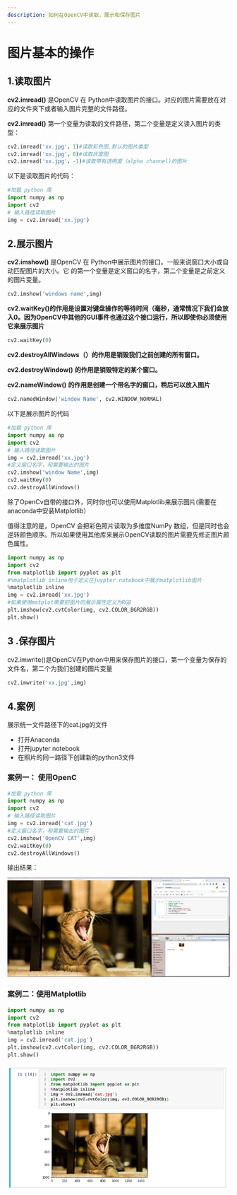 ```yaml
---
description: 如何在OpenCV中读取，展示和保存图片
---
```


# 图片基本的操作

## 1.读取图片

 **cv2.imread\(\)** 是OpenCV 在 Python中读取图片的接口。对应的图片需要放在对应的文件夹下或者输入图片完整的文件路径。

**cv2.imread\(\)** 第一个变量为读取的文件路径，第二个变量是定义读入图片的类型：

```python
cv2.imread('xx.jpg'，1)#读取彩色图,默认的图片类型
cv2.imread('xx.jpg'，0)#读取灰度图
cv2.imread('xx.jpg'，-1)#读取带有透明度（alpha channel)的图片
```

以下是读取图片的代码：

```python
#加载 python 库
import numpy as np
import cv2
# 输入路径读取图片
img = cv2.imread('xx.jpg')
```

## 2.展示图片

**cv2.imshow\(\)** 是OpenCV 在 Python中展示图片的接口。一般来说窗口大小或自动匹配图片的大小。它 的第一个变量是定义窗口的名字，第二个变量是之前定义的图片变量。

```python
cv2.imshow('windows name',img)
```

**cv2.waitKey\(\)的作用是设置对键盘操作的等待时间（毫秒，通常情况下我们会放入0。因为OpenCV中其他的GUI事件也通过这个接口运行，所以即使你必须使用它来展示图片**

```python
cv2.waitKey(0)
```

**cv2.destroyAllWindows（）的作用是销毁我们之前创建的所有窗口。**

**cv2.destroyWindow\(\)** **的作用是销毁特定的某个窗口。**

**cv2.nameWindow\(\)** **的作用是创建一个带名字的窗口，稍后可以放入图片**

```python
cv2.namedWindow('window Name', cv2.WINDOW_NORMAL)
```

以下是展示图片的代码

```python
#加载 python 库
import numpy as np
import cv2
# 输入路径读取图片
img = cv2.imread('xx.jpg')
#定义窗口名字，和需要输出的图片
cv2.imshow('window Name',img)
cv2.waitKey(0)
cv2.destroyAllWindows()
```

除了OpenCv自带的接口外，同时你也可以使用Matplotlib来展示图片\(需要在anaconda中安装Matplotlib）

值得注意的是，OpenCV 会把彩色照片读取为多维度NumPy 数组，但是同时也会逆转颜色顺序。所以如果使用其他库来展示OpenCV读取的图片需要先修正图片颜色属性。

```python
import numpy as np
import cv2
from matplotlib import pyplot as plt
#%matplotlib inline用于定义在juypter notebook中展示matplotlib图片
%matplotlib inline
img = cv2.imread('xx.jpg')
#如果使用matplot需要把图片的展示属性定义为RGB
plt.imshow(cv2.cvtColor(img, cv2.COLOR_BGR2RGB))
plt.show()
```

## 3 .保存图片

cv2.imwrite\(\)是OpenCV在Python中用来保存图片的接口，第一个变量为保存的文件名，第二个为我们创建的图片变量

```python
cv2.imwrite('xx,jpg',img)
```

## 4.案例

展示统一文件路径下的cat.jpg的文件

* 打开Anaconda
* 打开jupyter notebook
* 在照片的同一路径下创建新的python3文件

### 案例一： 使用OpenC

```python
#加载 python 库
import numpy as np
import cv2
# 输入路径读取图片
img = cv2.imread('cat.jpg')
#定义窗口名字，和需要输出的图片
cv2.imshow('OpenCV CAT',img)
cv2.waitKey(0)
cv2.destroyAllWindows()
```

输出结果：

![](../.gitbook/assets/screen-shot-2019-06-09-at-8.47.39-pm.png)

### 案例二：使用Matplotlib

```python
import numpy as np
import cv2
from matplotlib import pyplot as plt
%matplotlib inline
img = cv2.imread('cat.jpg')
plt.imshow(cv2.cvtColor(img, cv2.COLOR_BGR2RGB))
plt.show()
```

![](../.gitbook/assets/screen-shot-2019-06-09-at-9.03.39-pm.png)


